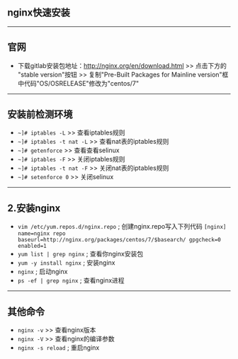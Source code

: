 ﻿## nginx快速安装 ##
----------
## 官网 ##
 - 下载gitlab安装包地址：http://nginx.org/en/download.html >> 点击下方的 "stable version"按钮 >>
   复制"Pre-Built Packages for Mainline version"框中代码"OS/OSRELEASE"修改为"centos/7"
 ----------
## 安装前检测环境 ##
 - `~]# iptables -L` >> 查看iptables规则
 - `~]# iptables -t nat -L` >> 查看nat表的iptables规则
 - `~]# getenforce` >> 查看查看selinux
 - `~]# iptables -F` >> 关闭iptables规则
 - `~]# iptables -t nat -F` >> 关闭nat表的iptables规则
 - `~]# setenforce 0` >> 关闭selinux
 
----------
## 2.安装nginx ##
 - `vim /etc/yum.repos.d/nginx.repo` ; 创建nginx.repo写入下列代码
  `[nginx]
name=nginx repo
baseurl=http://nginx.org/packages/centos/7/$basearch/
gpgcheck=0
enabled=1`
 - `yum list | grep nginx` ; 查看你nginx安装包
 - `yum -y install nginx` ; 安装nginx
 - `nginx` ; 启动nginx
 - `ps -ef | grep nginx` ; 查看nginx进程

----------
## 其他命令 ##
   - `nginx -v` >> 查看nginx版本
   - `nginx -V` >> 查看nginx的编译参数
   - `nginx -s reload` ; 重启nginx